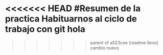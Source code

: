 <<<<<<< HEAD
#Resumen de la practica 
Habituarnos  al ciclo de trabajo con git
hola
=======
>>>>>>> parent of a523cee (readme lleno)
cambio nuevo

